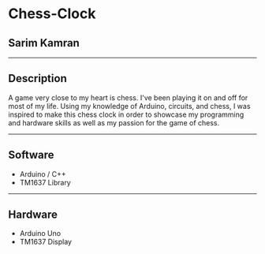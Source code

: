 # Chess-Clock
## Sarim Kamran
---

## Description
A game very close to my heart is chess. I've been playing it on and off for most of my life.
Using my knowledge of Arduino, circuits, and chess, I was inspired to make this chess clock in order to showcase my programming and hardware skills 
as well as my passion for the game of chess.

---

## Software
- Arduino / C++
- TM1637 Library

---

## Hardware
- Arduino Uno
- TM1637 Display
